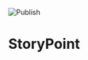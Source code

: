 ![Publish](https://github.com/adekau/storypoint/workflows/Publish/badge.svg?event=release)

# StoryPoint
